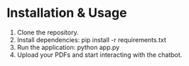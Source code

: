 # Installation & Usage

1. Clone the repository.
2. Install dependencies: pip install -r requirements.txt
3. Run the application: python app.py
4. Upload your PDFs and start interacting with the chatbot.